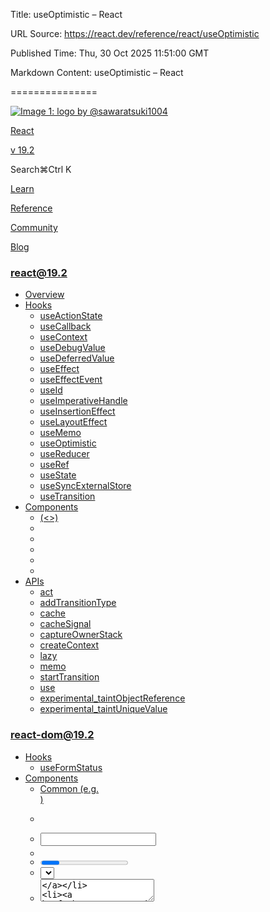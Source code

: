 Title: useOptimistic – React

URL Source: https://react.dev/reference/react/useOptimistic

Published Time: Thu, 30 Oct 2025 11:51:00 GMT

Markdown Content:
useOptimistic – React

===============

[![Image 1: logo by @sawaratsuki1004](https://react.dev/_next/image?url=%2Fimages%2Fuwu.png&w=128&q=75)](https://react.dev/)

[React](https://react.dev/)

[v 19.2](https://react.dev/versions)

Search⌘Ctrl K

[Learn](https://react.dev/learn)

[Reference](https://react.dev/reference/react)

[Community](https://react.dev/community)

[Blog](https://react.dev/blog)

[](https://react.dev/community/translations)

[](https://github.com/facebook/react/releases)

### react@19.2

- [Overview](https://react.dev/reference/react)
- [Hooks](https://react.dev/reference/react/hooks)
  - [useActionState](https://react.dev/reference/react/useActionState)
  - [useCallback](https://react.dev/reference/react/useCallback)
  - [useContext](https://react.dev/reference/react/useContext)
  - [useDebugValue](https://react.dev/reference/react/useDebugValue)
  - [useDeferredValue](https://react.dev/reference/react/useDeferredValue)
  - [useEffect](https://react.dev/reference/react/useEffect)
  - [useEffectEvent](https://react.dev/reference/react/useEffectEvent)
  - [useId](https://react.dev/reference/react/useId)
  - [useImperativeHandle](https://react.dev/reference/react/useImperativeHandle)
  - [useInsertionEffect](https://react.dev/reference/react/useInsertionEffect)
  - [useLayoutEffect](https://react.dev/reference/react/useLayoutEffect)
  - [useMemo](https://react.dev/reference/react/useMemo)
  - [useOptimistic](https://react.dev/reference/react/useOptimistic)
  - [useReducer](https://react.dev/reference/react/useReducer)
  - [useRef](https://react.dev/reference/react/useRef)
  - [useState](https://react.dev/reference/react/useState)
  - [useSyncExternalStore](https://react.dev/reference/react/useSyncExternalStore)
  - [useTransition](https://react.dev/reference/react/useTransition)
- [Components](https://react.dev/reference/react/components)
  - [<Fragment> (<>)](https://react.dev/reference/react/Fragment)
  - [<Profiler>](https://react.dev/reference/react/Profiler)
  - [<StrictMode>](https://react.dev/reference/react/StrictMode)
  - [<Suspense>](https://react.dev/reference/react/Suspense)
  - [<Activity>](https://react.dev/reference/react/Activity)
  - [<ViewTransition>](https://react.dev/reference/react/ViewTransition)
- [APIs](https://react.dev/reference/react/apis)
  - [act](https://react.dev/reference/react/act)
  - [addTransitionType](https://react.dev/reference/react/addTransitionType)
  - [cache](https://react.dev/reference/react/cache)
  - [cacheSignal](https://react.dev/reference/react/cacheSignal)
  - [captureOwnerStack](https://react.dev/reference/react/captureOwnerStack)
  - [createContext](https://react.dev/reference/react/createContext)
  - [lazy](https://react.dev/reference/react/lazy)
  - [memo](https://react.dev/reference/react/memo)
  - [startTransition](https://react.dev/reference/react/startTransition)
  - [use](https://react.dev/reference/react/use)
  - [experimental_taintObjectReference](https://react.dev/reference/react/experimental_taintObjectReference)
  - [experimental_taintUniqueValue](https://react.dev/reference/react/experimental_taintUniqueValue)

### react-dom@19.2

- [Hooks](https://react.dev/reference/react-dom/hooks)
  - [useFormStatus](https://react.dev/reference/react-dom/hooks/useFormStatus)
- [Components](https://react.dev/reference/react-dom/components)
  - [Common (e.g. <div>)](https://react.dev/reference/react-dom/components/common)
  - [<form>](https://react.dev/reference/react-dom/components/form)
  - [<input>](https://react.dev/reference/react-dom/components/input)
  - [<option>](https://react.dev/reference/react-dom/components/option)
  - [<progress>](https://react.dev/reference/react-dom/components/progress)
  - [<select>](https://react.dev/reference/react-dom/components/select)
  - [<textarea>](https://react.dev/reference/react-dom/components/textarea)
  - [<link>](https://react.dev/reference/react-dom/components/link)
  - [<meta>](https://react.dev/reference/react-dom/components/meta)
  - [<script>](https://react.dev/reference/react-dom/components/script)
  - [<style>](https://react.dev/reference/react-dom/components/style)
  - [<title>](https://react.dev/reference/react-dom/components/title)
- [APIs](https://react.dev/reference/react-dom)
  - [createPortal](https://react.dev/reference/react-dom/createPortal)
  - [flushSync](https://react.dev/reference/react-dom/flushSync)
  - [preconnect](https://react.dev/reference/react-dom/preconnect)
  - [prefetchDNS](https://react.dev/reference/react-dom/prefetchDNS)
  - [preinit](https://react.dev/reference/react-dom/preinit)
  - [preinitModule](https://react.dev/reference/react-dom/preinitModule)
  - [preload](https://react.dev/reference/react-dom/preload)
  - [preloadModule](https://react.dev/reference/react-dom/preloadModule)
- [Client APIs](https://react.dev/reference/react-dom/client)
  - [createRoot](https://react.dev/reference/react-dom/client/createRoot)
  - [hydrateRoot](https://react.dev/reference/react-dom/client/hydrateRoot)
- [Server APIs](https://react.dev/reference/react-dom/server)
  - [renderToPipeableStream](https://react.dev/reference/react-dom/server/renderToPipeableStream)
  - [renderToReadableStream](https://react.dev/reference/react-dom/server/renderToReadableStream)
  - [renderToStaticMarkup](https://react.dev/reference/react-dom/server/renderToStaticMarkup)
  - [renderToString](https://react.dev/reference/react-dom/server/renderToString)
  - [resume](https://react.dev/reference/react-dom/server/resume)
  - [resumeToPipeableStream](https://react.dev/reference/react-dom/server/resumeToPipeableStream)
- [Static APIs](https://react.dev/reference/react-dom/static)
  - [prerender](https://react.dev/reference/react-dom/static/prerender)
  - [prerenderToNodeStream](https://react.dev/reference/react-dom/static/prerenderToNodeStream)
  - [resumeAndPrerender](https://react.dev/reference/react-dom/static/resumeAndPrerender)
  - [resumeAndPrerenderToNodeStream](https://react.dev/reference/react-dom/static/resumeAndPrerenderToNodeStream)

### React Compiler

- [Configuration](https://react.dev/reference/react-compiler/configuration)
  - [compilationMode](https://react.dev/reference/react-compiler/compilationMode)
  - [gating](https://react.dev/reference/react-compiler/gating)
  - [logger](https://react.dev/reference/react-compiler/logger)
  - [panicThreshold](https://react.dev/reference/react-compiler/panicThreshold)
  - [target](https://react.dev/reference/react-compiler/target)
- [Directives](https://react.dev/reference/react-compiler/directives)
  - [“use memo”](https://react.dev/reference/react-compiler/directives/use-memo)
  - [“use no memo”](https://react.dev/reference/react-compiler/directives/use-no-memo)
- [Compiling Libraries](https://react.dev/reference/react-compiler/compiling-libraries)

### React DevTools

- [React Performance tracks](https://react.dev/reference/dev-tools/react-performance-tracks)

### eslint-plugin-react-hooks

- [Lints](https://react.dev/reference/eslint-plugin-react-hooks)
  - [exhaustive-deps](https://react.dev/reference/eslint-plugin-react-hooks/lints/exhaustive-deps)
  - [rules-of-hooks](https://react.dev/reference/eslint-plugin-react-hooks/lints/rules-of-hooks)
  - [component-hook-factories](https://react.dev/reference/eslint-plugin-react-hooks/lints/component-hook-factories)
  - [config](https://react.dev/reference/eslint-plugin-react-hooks/lints/config)
  - [error-boundaries](https://react.dev/reference/eslint-plugin-react-hooks/lints/error-boundaries)
  - [gating](https://react.dev/reference/eslint-plugin-react-hooks/lints/gating)
  - [globals](https://react.dev/reference/eslint-plugin-react-hooks/lints/globals)
  - [immutability](https://react.dev/reference/eslint-plugin-react-hooks/lints/immutability)
  - [incompatible-library](https://react.dev/reference/eslint-plugin-react-hooks/lints/incompatible-library)
  - [preserve-manual-memoization](https://react.dev/reference/eslint-plugin-react-hooks/lints/preserve-manual-memoization)
  - [purity](https://react.dev/reference/eslint-plugin-react-hooks/lints/purity)
  - [refs](https://react.dev/reference/eslint-plugin-react-hooks/lints/refs)
  - [set-state-in-effect](https://react.dev/reference/eslint-plugin-react-hooks/lints/set-state-in-effect)
  - [set-state-in-render](https://react.dev/reference/eslint-plugin-react-hooks/lints/set-state-in-render)
  - [static-components](https://react.dev/reference/eslint-plugin-react-hooks/lints/static-components)
  - [unsupported-syntax](https://react.dev/reference/eslint-plugin-react-hooks/lints/unsupported-syntax)
  - [use-memo](https://react.dev/reference/eslint-plugin-react-hooks/lints/use-memo)

### Rules of React

- [Overview](https://react.dev/reference/rules)
  - [Components and Hooks must be pure](https://react.dev/reference/rules/components-and-hooks-must-be-pure)
  - [React calls Components and Hooks](https://react.dev/reference/rules/react-calls-components-and-hooks)
  - [Rules of Hooks](https://react.dev/reference/rules/rules-of-hooks)

### React Server Components

- [Server Components](https://react.dev/reference/rsc/server-components)
- [Server Functions](https://react.dev/reference/rsc/server-functions)
- [Directives](https://react.dev/reference/rsc/directives)
  - [‘use client’](https://react.dev/reference/rsc/use-client)
  - [‘use server’](https://react.dev/reference/rsc/use-server)

### Legacy APIs

- [Legacy React APIs](https://react.dev/reference/react/legacy)
  - [Children](https://react.dev/reference/react/Children)
  - [cloneElement](https://react.dev/reference/react/cloneElement)
  - [Component](https://react.dev/reference/react/Component)
  - [createElement](https://react.dev/reference/react/createElement)
  - [createRef](https://react.dev/reference/react/createRef)
  - [forwardRef](https://react.dev/reference/react/forwardRef)
  - [isValidElement](https://react.dev/reference/react/isValidElement)
  - [PureComponent](https://react.dev/reference/react/PureComponent)

Is this page useful?

[API Reference](https://react.dev/reference/react)

[Hooks](https://react.dev/reference/react/hooks)

# useOptimistic[](https://react.dev/reference/react/useOptimistic#undefined)

`useOptimistic` is a React Hook that lets you optimistically update the UI.

`const [optimisticState, addOptimistic] = useOptimistic(state, updateFn);`

- [Reference](https://react.dev/reference/react/useOptimistic#reference)
  - [`useOptimistic(state, updateFn)`](https://react.dev/reference/react/useOptimistic#use)
- [Usage](https://react.dev/reference/react/useOptimistic#usage)
  - [Optimistically updating forms](https://react.dev/reference/react/useOptimistic#optimistically-updating-with-forms)

-----

## Reference [](https://react.dev/reference/react/useOptimistic#reference)

### `useOptimistic(state, updateFn)`[](https://react.dev/reference/react/useOptimistic#use)

`useOptimistic` is a React Hook that lets you show a different state while an async action is underway. It accepts some state as an argument and returns a copy of that state that can be different during the duration of an async action such as a network request. You provide a function that takes the current state and the input to the action, and returns the optimistic state to be used while the action is pending.

This state is called the “optimistic” state because it is usually used to immediately present the user with the result of performing an action, even though the action actually takes time to complete.

`import { useOptimistic } from 'react';function AppContainer() {  const [optimisticState, addOptimistic] = useOptimistic(    state,    // updateFn    (currentState, optimisticValue) => {      // merge and return new state      // with optimistic value    }  );}`

[See more examples below.](https://react.dev/reference/react/useOptimistic#usage)

#### Parameters [](https://react.dev/reference/react/useOptimistic#parameters)

- `state`: the value to be returned initially and whenever no action is pending.
- `updateFn(currentState, optimisticValue)`: a function that takes the current state and the optimistic value passed to `addOptimistic` and returns the resulting optimistic state. It must be a pure function. `updateFn` takes in two parameters. The `currentState` and the `optimisticValue`. The return value will be the merged value of the `currentState` and `optimisticValue`.

#### Returns [](https://react.dev/reference/react/useOptimistic#returns)

- `optimisticState`: The resulting optimistic state. It is equal to `state` unless an action is pending, in which case it is equal to the value returned by `updateFn`.
- `addOptimistic`: `addOptimistic` is the dispatching function to call when you have an optimistic update. It takes one argument, `optimisticValue`, of any type and will call the `updateFn` with `state` and `optimisticValue`.

-----

## Usage [](https://react.dev/reference/react/useOptimistic#usage)

### Optimistically updating forms [](https://react.dev/reference/react/useOptimistic#optimistically-updating-with-forms)

The `useOptimistic` Hook provides a way to optimistically update the user interface before a background operation, like a network request, completes. In the context of forms, this technique helps to make apps feel more responsive. When a user submits a form, instead of waiting for the server’s response to reflect the changes, the interface is immediately updated with the expected outcome.

For example, when a user types a message into the form and hits the “Send” button, the `useOptimistic` Hook allows the message to immediately appear in the list with a “Sending…” label, even before the message is actually sent to a server. This “optimistic” approach gives the impression of speed and responsiveness. The form then attempts to truly send the message in the background. Once the server confirms the message has been received, the “Sending…” label is removed.

App.js actions.js

App.js

Reload Clear[Fork](https://codesandbox.io/api/v1/sandboxes/define?undefined&environment=create-react-app)

import { useOptimistic, useState, useRef, startTransition } from “react”;
import { deliverMessage } from “./actions.js”;

function Thread({ messages, sendMessageAction }) {
const formRef = useRef();
function formAction(formData) {
addOptimisticMessage(formData.get(“message”));
formRef.current.reset();
startTransition(async () => {
await sendMessageAction(formData);
});
}
const [optimisticMessages, addOptimisticMessage] = useOptimistic(
messages,
(state, newMessage) => [
{
text: newMessage,
sending: true
},
…state,
]
);

return (
<>
<form action={formAction} ref={formRef}>
<input type="text" name="message" placeholder="Hello!" />
<button type="submit">Send</button>
</form>
{optimisticMessages.map((message, index) => (
<div key={index}>
{message.text}
{!!message.sending && <small> (Sending…)</small>}
</div>
))}

```
</>
```

);
}

export default function App() {
const [messages, setMessages] = useState([
{ text: “Hello there!”, sending: false, key: 1 }
]);
async function sendMessageAction(formData) {
const sentMessage = await deliverMessage(formData.get(“message”));
startTransition(() => {
setMessages((messages) => [{ text: sentMessage }, …messages]);
})
}
return <Thread messages={messages} sendMessageAction={sendMessageAction} />;
}

Show more

[Previous useMemo](https://react.dev/reference/react/useMemo)[Next useReducer](https://react.dev/reference/react/useReducer)

-----

[](https://opensource.fb.com/)

Copyright © Meta Platforms, Inc

no uwu plz

uwu?

Logo by[@sawaratsuki1004](https://twitter.com/sawaratsuki1004)

[Learn React](https://react.dev/learn)

[Quick Start](https://react.dev/learn)

[Installation](https://react.dev/learn/installation)

[Describing the UI](https://react.dev/learn/describing-the-ui)

[Adding Interactivity](https://react.dev/learn/adding-interactivity)

[Managing State](https://react.dev/learn/managing-state)

[Escape Hatches](https://react.dev/learn/escape-hatches)

[API Reference](https://react.dev/reference/react)

[React APIs](https://react.dev/reference/react)

[React DOM APIs](https://react.dev/reference/react-dom)

[Community](https://react.dev/community)

[Code of Conduct](https://github.com/facebook/react/blob/main/CODE_OF_CONDUCT.md)

[Meet the Team](https://react.dev/community/team)

[Docs Contributors](https://react.dev/community/docs-contributors)

[Acknowledgements](https://react.dev/community/acknowledgements)

More

[Blog](https://react.dev/blog)

[React Native](https://reactnative.dev/)

[Privacy](https://opensource.facebook.com/legal/privacy)

[Terms](https://opensource.fb.com/legal/terms/)

[](https://www.facebook.com/react)[](https://twitter.com/reactjs)[](https://bsky.app/profile/react.dev)[](https://github.com/facebook/react)

## On this page

- [Overview](https://react.dev/reference/react/useOptimistic#)
- [Reference](https://react.dev/reference/react/useOptimistic#reference)
- [`useOptimistic(state, updateFn)`](https://react.dev/reference/react/useOptimistic#use)
- [Usage](https://react.dev/reference/react/useOptimistic#usage)
- [Optimistically updating forms](https://react.dev/reference/react/useOptimistic#optimistically-updating-with-forms)